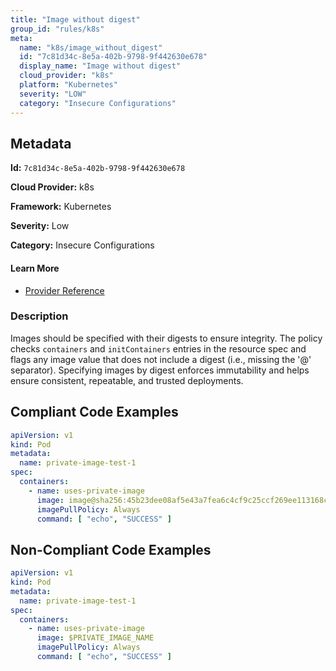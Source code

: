 ```yaml
---
title: "Image without digest"
group_id: "rules/k8s"
meta:
  name: "k8s/image_without_digest"
  id: "7c81d34c-8e5a-402b-9798-9f442630e678"
  display_name: "Image without digest"
  cloud_provider: "k8s"
  platform: "Kubernetes"
  severity: "LOW"
  category: "Insecure Configurations"
---
```

## Metadata

**Id:** `7c81d34c-8e5a-402b-9798-9f442630e678`

**Cloud Provider:** k8s

**Framework:** Kubernetes

**Severity:** Low

**Category:** Insecure Configurations

#### Learn More

 - [Provider Reference](https://kubernetes.io/docs/concepts/containers/images/#updating-images)

### Description

 Images should be specified with their digests to ensure integrity. The policy checks `containers` and `initContainers` entries in the resource spec and flags any image value that does not include a digest (i.e., missing the '@' separator). Specifying images by digest enforces immutability and helps ensure consistent, repeatable, and trusted deployments.


## Compliant Code Examples
```yaml
apiVersion: v1
kind: Pod
metadata:
  name: private-image-test-1
spec:
  containers:
    - name: uses-private-image
      image: image@sha256:45b23dee08af5e43a7fea6c4cf9c25ccf269ee113168c19722f87876677c5cb
      imagePullPolicy: Always
      command: [ "echo", "SUCCESS" ]
```
## Non-Compliant Code Examples
```yaml
apiVersion: v1
kind: Pod
metadata:
  name: private-image-test-1
spec:
  containers:
    - name: uses-private-image
      image: $PRIVATE_IMAGE_NAME
      imagePullPolicy: Always
      command: [ "echo", "SUCCESS" ]

```